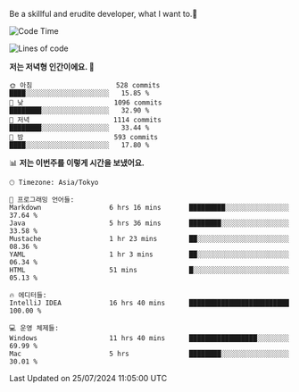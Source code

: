 Be a skillful and erudite developer, what I want to.👶

<!--START_SECTION:waka-->
![Code Time](http://img.shields.io/badge/Code%20Time-1%2C085%20hrs%2052%20mins-blue)

![Lines of code](https://img.shields.io/badge/%EC%A0%80%EB%8A%94%20%EC%97%AC%ED%83%9C%EA%B9%8C%EC%A7%80%20-2.7%20million%20%EC%A4%84%EC%9D%98%20%EC%BD%94%EB%93%9C%EB%A5%BC%20%EC%9E%91%EC%84%B1%ED%96%88%EC%96%B4%EC%9A%94.-blue)

**저는 저녁형 인간이에요. 🦉** 

```text
🌞 아침                     528 commits         ████░░░░░░░░░░░░░░░░░░░░░   15.85 % 
🌆 낮　                     1096 commits        ████████░░░░░░░░░░░░░░░░░   32.90 % 
🌃 저녁                     1114 commits        ████████░░░░░░░░░░░░░░░░░   33.44 % 
🌙 밤　                     593 commits         ████░░░░░░░░░░░░░░░░░░░░░   17.80 % 
```


📊 **저는 이번주를 이렇게 시간을 보냈어요.** 

```text
🕑︎ Timezone: Asia/Tokyo

💬 프로그래밍 언어들: 
Markdown                 6 hrs 16 mins       █████████░░░░░░░░░░░░░░░░   37.64 % 
Java                     5 hrs 36 mins       ████████░░░░░░░░░░░░░░░░░   33.58 % 
Mustache                 1 hr 23 mins        ██░░░░░░░░░░░░░░░░░░░░░░░   08.36 % 
YAML                     1 hr 3 mins         ██░░░░░░░░░░░░░░░░░░░░░░░   06.34 % 
HTML                     51 mins             █░░░░░░░░░░░░░░░░░░░░░░░░   05.13 % 

🔥 에디터들: 
IntelliJ IDEA            16 hrs 40 mins      █████████████████████████   100.00 % 

💻 운영 체제들: 
Windows                  11 hrs 40 mins      █████████████████░░░░░░░░   69.99 % 
Mac                      5 hrs               ████████░░░░░░░░░░░░░░░░░   30.01 % 
```


 Last Updated on 25/07/2024 11:05:00 UTC
<!--END_SECTION:waka-->
